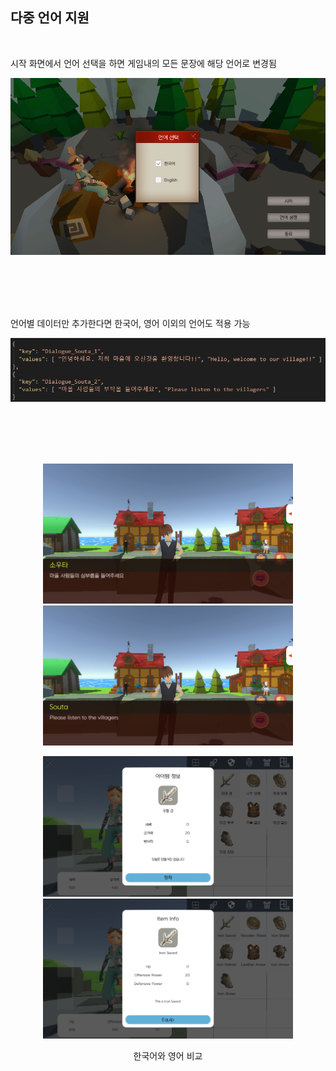 ## 다중 언어 지원  

<br>

시작 화면에서 언어 선택을 하면 게임내의 모든 문장에 해당 언어로 변경됨
<p align="center"><img src="language_select.png"></p>

<br>
<br>
<br>
<br>

언어별 데이터만 추가한다면 한국어, 영어 이외의 언어도 적용 가능
<p align="center"><img src="language_5.jpg"></p>

<br>
<br>
<br>
<br>

<p align="center"> <img src="language_1.png" width="400"> <img src="language_2.png" width="400"> </p>
<p align="center"> <img src="language_3.png" width="400"> <img src="language_4.png" width="400"> </p>
<p align="center">한국어와 영어 비교</p>
